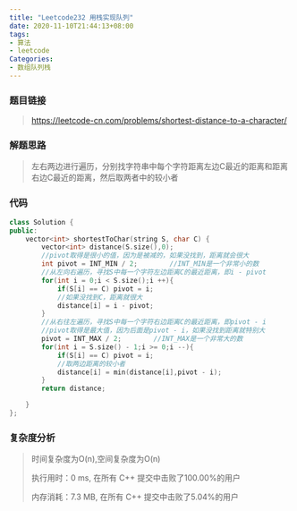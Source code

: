 ```yaml
---
title: "Leetcode232 用栈实现队列"
date: 2020-11-10T21:44:13+08:00
tags:
- 算法
- leetcode
Categories:
- 数组队列栈
---
```


### 题目链接

> https://leetcode-cn.com/problems/shortest-distance-to-a-character/

### 解题思路

> 左右两边进行遍历，分别找字符串中每个字符距离左边C最近的距离和距离右边C最近的距离，然后取两者中的较小者

### 代码

```c++
class Solution {
public:
    vector<int> shortestToChar(string S, char C) {
        vector<int> distance(S.size(),0);
        //pivot取得是很小的值，因为是被减的，如果没找到，距离就会很大
        int pivot = INT_MIN / 2;		//INT_MIN是一个非常小的数
        //从左向右遍历，寻找S中每一个字符左边距离C的最近距离，即i - pivot
        for(int i = 0;i < S.size();i ++){
            if(S[i] == C) pivot = i;
            //如果没找到C，距离就很大
            distance[i] = i - pivot;
        }
        //从右往左遍历，寻找S中每一个字符右边距离C的最近距离，即pivot - i
        //pivot取得是最大值，因为后面是pivot - i，如果没找到距离就特别大
        pivot = INT_MAX / 2;		//INT_MAX是一个非常大的数	
        for(int i = S.size() - 1;i >= 0;i --){
            if(S[i] == C) pivot = i;
            //取两边距离的较小者
            distance[i] = min(distance[i],pivot - i);
        }
        return distance;

    }
};
```

### 复杂度分析

> 时间复杂度为O(n),空间复杂度为O(n)
>
> 执行用时：0 ms, 在所有 C++ 提交中击败了100.00%的用户
>
> 内存消耗：7.3 MB, 在所有 C++ 提交中击败了5.04%的用户